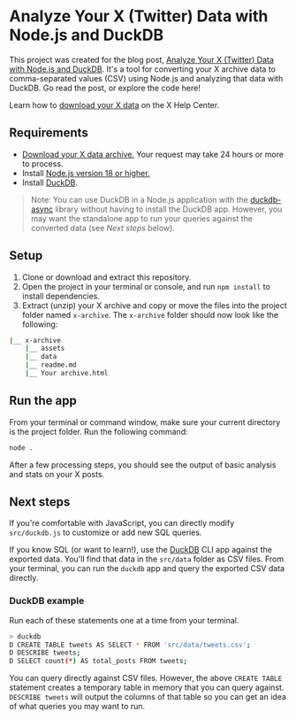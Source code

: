 # Analyze Your X (Twitter) Data with Node.js and DuckDB

This project was created for the blog post, [Analyze Your X (Twitter) Data with Node.js and DuckDB](https://motherduck.com/blog/analyze-x-data-nodejs-duckdb/). It's a tool for converting your X archive data to comma-separated values (CSV) using Node.js and analyzing that data with DuckDB. Go read the post, or explore the code here!

Learn how to [download your X data](https://help.twitter.com/en/managing-your-account/accessing-your-x-data) on the X Help Center.

## Requirements

* [Download your X data archive.](https://help.twitter.com/en/managing-your-account/accessing-your-x-data) Your request may take 24 hours or more to process.
* Install [Node.js version 18 or higher.](https://nodejs.org/)
* Install [DuckDB](https://duckdb.org/).

> Note: You can use DuckDB in a Node.js application with the [duckdb-async](https://www.npmjs.com/package/duckdb-async) library without having to install the DuckDB app. However, you may want the standalone app to run your queries against the converted data (see _Next steps_ below).

## Setup

1. Clone or download and extract this repository.
2. Open the project in your terminal or console, and run `npm install` to install dependencies.
3. Extract (unzip) your X archive and copy or move the files into the project folder named `x-archive`. The `x-archive` folder should now look like the following:

```sh
|__ x-archive
    |__ assets
    |__ data
    |__ readme.md
    |__ Your archive.html
```

## Run the app

From your terminal or command window, make sure your current directory is the project folder. Run the following command:

```sh
node .
```

After a few processing steps, you should see the output of basic analysis and stats on your X posts.

## Next steps

If you're comfortable with JavaScript, you can directly modify `src/duckdb.js` to customize or add new SQL queries.

If you know SQL (or want to learn!), use the [DuckDB](https://duckdb.org/) CLI app against the exported data. You'll find that data in the `src/data` folder as CSV files. From your terminal, you can run the `duckdb` app and query the exported CSV data directly.

### DuckDB example

Run each of these statements one at a time from your terminal.

```sh
> duckdb
D CREATE TABLE tweets AS SELECT * FROM 'src/data/tweets.csv';
D DESCRIBE tweets;
D SELECT count(*) AS total_posts FROM tweets;
```

You can query directly against CSV files. However, the above `CREATE TABLE` statement creates a temporary table in memory that you can query against. `DESCRIBE tweets` will output the columns of that table so you can get an idea of what queries you may want to run.
